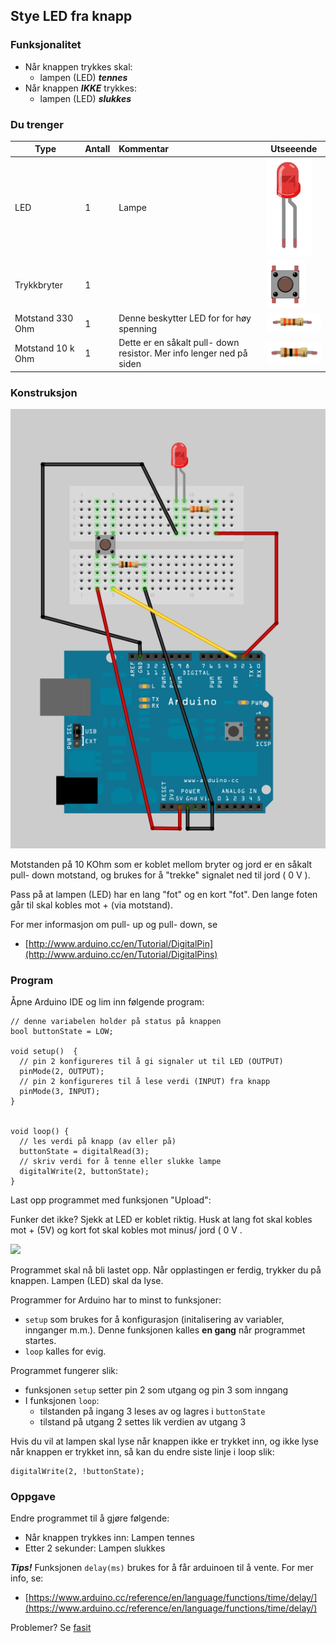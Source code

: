 ## Stye LED fra knapp

### Funksjonalitet

* Når knappen trykkes skal:
	* lampen (LED) ***tennes***
* Når knappen ***IKKE*** trykkes:
	* lampen (LED) ***slukkes***

### Du trenger


| Type          | Antall           | Kommentar  |  Utseeende |
| ------------- | :------------- |:-----| ---- |
| LED           | 1    | Lampe | ![LED](../img/led.png)
| Trykkbryter	| 1	   |   |  ![Switch](../img/button.png)
| Motstand 330 Ohm | 1 | Denne beskytter LED for for høy spenning | ![](../img/330ohm.png) 	
| Motstand 10 k Ohm | 1  | Dette er en såkalt pull- down resistor. Mer info lenger ned på siden | ![](../img/10kohm.png)

### Konstruksjon

![](./oppg1.png)


Motstanden på 10 KOhm som er koblet mellom bryter og jord er en såkalt pull- down motstand, og brukes for å "trekke" signalet ned til jord ( 0 V ). 

Pass på at lampen (LED) har en lang "fot" og en kort "fot". Den lange foten går til skal kobles mot + (via motstand).

For mer informasjon om pull- up og pull- down, se

* [http://www.arduino.cc/en/Tutorial/DigitalPin](http://www.arduino.cc/en/Tutorial/DigitalPins)

### Program

Åpne Arduino IDE og lim inn følgende program:

```
// denne variabelen holder på status på knappen
bool buttonState = LOW;

void setup()  {
  // pin 2 konfigureres til å gi signaler ut til LED (OUTPUT)
  pinMode(2, OUTPUT);
  // pin 2 konfigureres til å lese verdi (INPUT) fra knapp
  pinMode(3, INPUT);
}


void loop() {
  // les verdi på knapp (av eller på)
  buttonState = digitalRead(3);
  // skriv verdi for å tenne eller slukke lampe
  digitalWrite(2, buttonState);
}
```

Last opp programmet med funksjonen "Upload": 

Funker det ikke? Sjekk at LED er koblet riktig. Husk at lang fot skal kobles mot + (5V) og kort fot skal kobles mot minus/ jord ( 0 V .

![](/upload.png)

Programmet skal nå bli lastet opp. Når opplastingen er ferdig, trykker du på knappen. Lampen (LED) skal da lyse.

Programmer for Arduino har to minst to funksjoner:

* ```setup``` som brukes for å konfigurasjon (initalisering av variabler, innganger m.m.). Denne funksjonen kalles **en gang** når programmet startes.
* ```loop``` kalles for evig.

Programmet fungerer slik:

 - funksjonen ```setup``` setter pin 2 som utgang og pin 3 som inngang
 - I funksjonen ```loop```:
	 - tilstanden på ingang 3 leses av og lagres i ```buttonState```
	 - tilstand på utgang 2 settes lik verdien av utgang 3

Hvis du vil at lampen skal lyse når knappen ikke er trykket inn, og ikke lyse når knappen er trykket inn, så kan du endre siste linje i loop slik:

```
digitalWrite(2, !buttonState);
```


### Oppgave

Endre programmet til å gjøre følgende:

* Når knappen trykkes inn: Lampen tennes
* Etter 2 sekunder: Lampen slukkes

***Tips!*** Funksjonen ```delay(ms)``` brukes for å får arduinoen til å vente. For mer info, se:

* [https://www.arduino.cc/reference/en/language/functions/time/delay/](https://www.arduino.cc/reference/en/language/functions/time/delay/)


Problemer? Se [fasit](./fasit.md)



